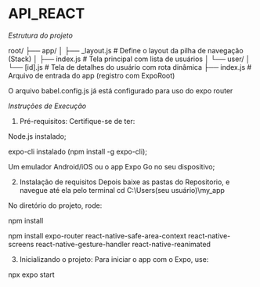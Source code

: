 # API_REACT

*Estrutura do projeto*

root/
├── app/
│   ├── _layout.js           # Define o layout da pilha de navegação (Stack)
│   ├── index.js             # Tela principal com lista de usuários
│   └── user/
│       └── [id].js          # Tela de detalhes do usuário com rota dinâmica
├── index.js                 # Arquivo de entrada do app (registro com ExpoRoot)

O arquivo babel.config.js já está configurado para uso do expo router


*Instruções de Execução*

1. Pré-requisitos:
Certifique-se de ter:

Node.js instalado;

expo-cli instalado (npm install -g expo-cli);

Um emulador Android/iOS ou o app Expo Go no seu dispositivo;


2. Instalação de requisitos
Depois baixe as pastas do Repositorio, e navegue até ela pelo terminal cd C:\Users\(seu usuário)\my_app

No diretório do projeto, rode:

npm install

npm install expo-router react-native-safe-area-context react-native-screens react-native-gesture-handler react-native-reanimated

3. Inicializando o projeto:
Para iniciar o app com o Expo, use:

npx expo start
